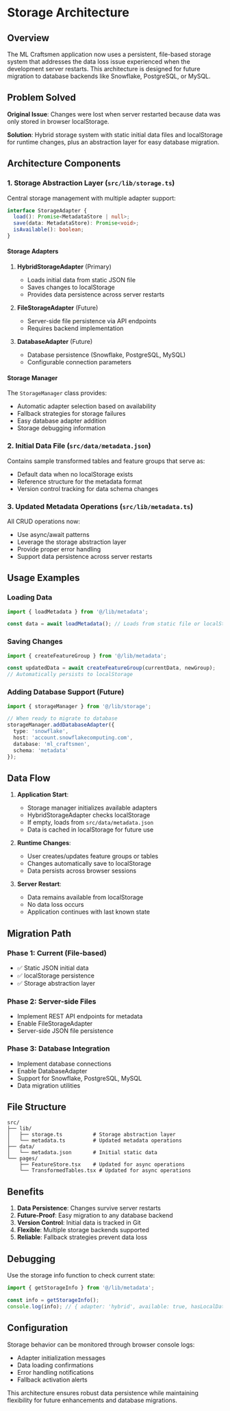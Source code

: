 # Storage Architecture

## Overview

The ML Craftsmen application now uses a persistent, file-based storage system that addresses the data loss issue experienced when the development server restarts. This architecture is designed for future migration to database backends like Snowflake, PostgreSQL, or MySQL.

## Problem Solved

**Original Issue**: Changes were lost when server restarted because data was only stored in browser localStorage.

**Solution**: Hybrid storage system with static initial data files and localStorage for runtime changes, plus an abstraction layer for easy database migration.

## Architecture Components

### 1. Storage Abstraction Layer (`src/lib/storage.ts`)

Central storage management with multiple adapter support:

```typescript
interface StorageAdapter {
  load(): Promise<MetadataStore | null>;
  save(data: MetadataStore): Promise<void>;
  isAvailable(): boolean;
}
```

#### Storage Adapters

1. **HybridStorageAdapter** (Primary)
   - Loads initial data from static JSON file
   - Saves changes to localStorage
   - Provides data persistence across server restarts

2. **FileStorageAdapter** (Future)
   - Server-side file persistence via API endpoints
   - Requires backend implementation

3. **DatabaseAdapter** (Future)
   - Database persistence (Snowflake, PostgreSQL, MySQL)
   - Configurable connection parameters

#### Storage Manager

The `StorageManager` class provides:
- Automatic adapter selection based on availability
- Fallback strategies for storage failures
- Easy database adapter addition
- Storage debugging information

### 2. Initial Data File (`src/data/metadata.json`)

Contains sample transformed tables and feature groups that serve as:
- Default data when no localStorage exists
- Reference structure for the metadata format
- Version control tracking for data schema changes

### 3. Updated Metadata Operations (`src/lib/metadata.ts`)

All CRUD operations now:
- Use async/await patterns
- Leverage the storage abstraction layer
- Provide proper error handling
- Support data persistence across server restarts

## Usage Examples

### Loading Data
```typescript
import { loadMetadata } from '@/lib/metadata';

const data = await loadMetadata(); // Loads from static file or localStorage
```

### Saving Changes
```typescript
import { createFeatureGroup } from '@/lib/metadata';

const updatedData = await createFeatureGroup(currentData, newGroup);
// Automatically persists to localStorage
```

### Adding Database Support (Future)
```typescript
import { storageManager } from '@/lib/storage';

// When ready to migrate to database
storageManager.addDatabaseAdapter({
  type: 'snowflake',
  host: 'account.snowflakecomputing.com',
  database: 'ml_craftsmen',
  schema: 'metadata'
});
```

## Data Flow

1. **Application Start**:
   - Storage manager initializes available adapters
   - HybridStorageAdapter checks localStorage
   - If empty, loads from `src/data/metadata.json`
   - Data is cached in localStorage for future use

2. **Runtime Changes**:
   - User creates/updates feature groups or tables
   - Changes automatically save to localStorage
   - Data persists across browser sessions

3. **Server Restart**:
   - Data remains available from localStorage
   - No data loss occurs
   - Application continues with last known state

## Migration Path

### Phase 1: Current (File-based)
- ✅ Static JSON initial data
- ✅ localStorage persistence
- ✅ Storage abstraction layer

### Phase 2: Server-side Files
- Implement REST API endpoints for metadata
- Enable FileStorageAdapter
- Server-side JSON file persistence

### Phase 3: Database Integration
- Implement database connections
- Enable DatabaseAdapter
- Support for Snowflake, PostgreSQL, MySQL
- Data migration utilities

## File Structure

```
src/
├── lib/
│   ├── storage.ts          # Storage abstraction layer
│   └── metadata.ts         # Updated metadata operations
├── data/
│   └── metadata.json       # Initial static data
└── pages/
    ├── FeatureStore.tsx    # Updated for async operations
    └── TransformedTables.tsx # Updated for async operations
```

## Benefits

1. **Data Persistence**: Changes survive server restarts
2. **Future-Proof**: Easy migration to any database backend
3. **Version Control**: Initial data is tracked in Git
4. **Flexible**: Multiple storage backends supported
5. **Reliable**: Fallback strategies prevent data loss

## Debugging

Use the storage info function to check current state:

```typescript
import { getStorageInfo } from '@/lib/metadata';

const info = getStorageInfo();
console.log(info); // { adapter: 'hybrid', available: true, hasLocalData: true }
```

## Configuration

Storage behavior can be monitored through browser console logs:
- Adapter initialization messages
- Data loading confirmations
- Error handling notifications
- Fallback activation alerts

This architecture ensures robust data persistence while maintaining flexibility for future enhancements and database migrations.